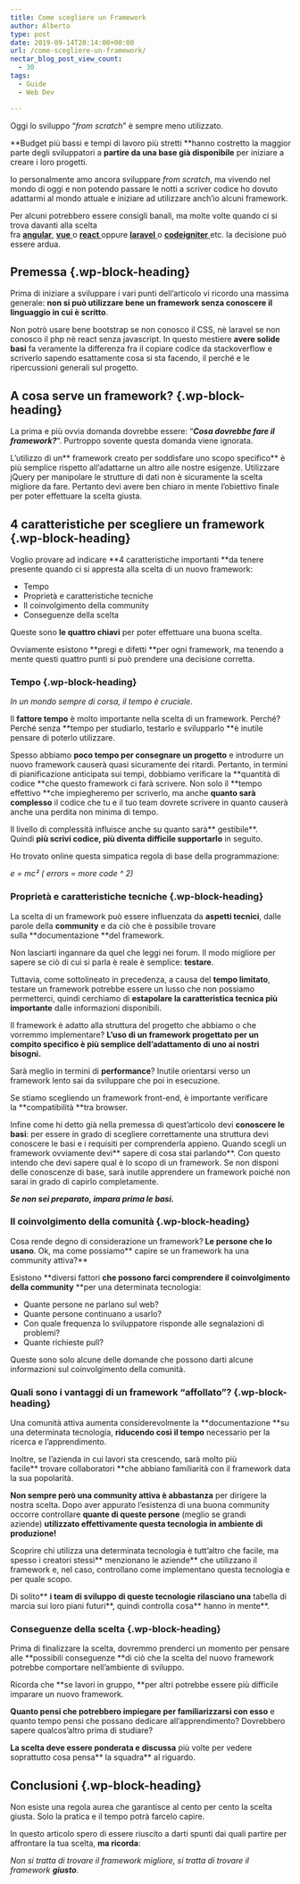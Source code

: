 ```yaml
---
title: Come scegliere un Framework
author: Alberto
type: post
date: 2019-09-14T20:14:00+00:00
url: /come-scegliere-un-framework/
nectar_blog_post_view_count:
  - 30
tags:
  - Guide
  - Web Dev

---
```

Oggi lo sviluppo “_from scratch_” è sempre meno utilizzato.

**Budget più bassi e tempi di lavoro più stretti&nbsp;**hanno costretto la maggior parte degli sviluppatori a&nbsp;**partire da una base già disponibile**&nbsp;per iniziare a creare i loro progetti.

Io personalmente amo ancora sviluppare&nbsp;_from scratch_, ma vivendo nel mondo di oggi e non potendo passare le notti a scriver codice ho dovuto adattarmi al mondo attuale e iniziare ad utilizzare anch’io alcuni framework.

Per alcuni potrebbero essere consigli banali, ma molte volte quando ci si trova davanti alla scelta fra&nbsp;**<a href="https://angular.io/" target="_blank" rel="noreferrer noopener">angular</a>**,&nbsp;<a href="https://vuejs.org/" target="_blank" rel="noreferrer noopener"><strong>vue</strong>&nbsp;</a>o&nbsp;<a href="https://it.reactjs.org/" target="_blank" rel="noreferrer noopener"><strong>react</strong>&nbsp;</a>oppure&nbsp;<a href="https://laravel.com/" target="_blank" rel="noreferrer noopener"><strong>laravel</strong>&nbsp;</a>o&nbsp;<a href="https://codeigniter.com/" target="_blank" rel="noreferrer noopener"><strong>codeigniter</strong>&nbsp;</a>etc. la decisione può essere ardua.

## Premessa {.wp-block-heading}

Prima di iniziare a sviluppare i vari punti dell’articolo vi ricordo una massima generale:&nbsp;**non si può utilizzare bene un framework senza conoscere il linguaggio in cui è scritto**.

Non potrò usare bene bootstrap se non conosco il CSS, nè laravel se non conosco il php nè react senza javascript. In questo mestiere&nbsp;**avere solide basi**&nbsp;fa veramente la differenza fra il copiare codice da stackoverflow e scriverlo sapendo esattamente cosa si sta facendo, il perché e le ripercussioni generali sul progetto.

## A cosa serve un framework? {.wp-block-heading}

La prima e più ovvia domanda dovrebbe essere: “**_Cosa dovrebbe fare il framework?_**“. Purtroppo sovente questa domanda viene ignorata.

L’utilizzo di un**&nbsp;framework creato per soddisfare uno scopo specifico**&nbsp;è più semplice rispetto all’adattarne un altro alle nostre esigenze.
Utilizzare jQuery per manipolare le strutture di dati non è sicuramente la scelta migliore da fare.
Pertanto devi avere ben chiaro in mente l’obiettivo finale per poter effettuare la scelta giusta.

## 4 caratteristiche per scegliere un framework {.wp-block-heading}

Voglio provare ad indicare&nbsp;**4 caratteristiche importanti&nbsp;**da tenere presente quando ci si appresta alla scelta di un nuovo framework:

  * Tempo
  * Proprietà e caratteristiche tecniche
  * Il coinvolgimento della community
  * Conseguenze della scelta

Queste sono&nbsp;**le quattro chiavi**&nbsp;per poter effettuare una buona scelta.

Ovviamente esistono&nbsp;**pregi e difetti&nbsp;**per ogni framework, ma tenendo a mente questi quattro punti si può prendere una decisione corretta.

### Tempo {.wp-block-heading}

_In un mondo sempre di corsa, il tempo è cruciale._

Il&nbsp;**fattore tempo**&nbsp;è molto importante nella scelta di un framework. Perché? Perché senza&nbsp;**tempo per studiarlo, testarlo e svilupparlo&nbsp;**è inutile pensare di poterlo utilizzare.

Spesso abbiamo&nbsp;**poco tempo per consegnare un progetto**&nbsp;e introdurre un nuovo framework causerà quasi sicuramente dei ritardi. Pertanto, in termini di pianificazione anticipata sui tempi, dobbiamo verificare la&nbsp;**quantità di codice&nbsp;**che questo framework ci farà scrivere. Non solo il&nbsp;**tempo effettivo&nbsp;**che impiegheremo per scriverlo, ma anche&nbsp;**quanto sarà complesso**&nbsp;il codice che tu e il tuo team dovrete scrivere in quanto causerà anche una perdita non minima di tempo.

Il livello di complessità influisce anche su quanto sarà**&nbsp;gestibile**.
Quindi&nbsp;**più scrivi codice, più diventa difficile supportarlo**&nbsp;in seguito.

Ho trovato online questa simpatica regola di base della programmazione:

_e = mc² (_&nbsp;_errors_&nbsp;_= more code ^ 2)_

### Proprietà e caratteristiche tecniche {.wp-block-heading}

La scelta di un framework può essere influenzata da&nbsp;**aspetti tecnici**, dalle parole della&nbsp;**community**&nbsp;e da ciò che è possibile trovare sulla&nbsp;**documentazione&nbsp;**del framework.

Non lasciarti ingannare da quel che leggi nei forum. Il modo migliore per sapere se ciò di cui si parla è reale è semplice:&nbsp;**testare**.

Tuttavia, come sottolineato in precedenza, a causa del&nbsp;**tempo limitato**, testare un framework potrebbe essere un lusso che non possiamo permetterci, quindi cerchiamo di&nbsp;**estapolare la caratteristica tecnica più importante**&nbsp;dalle informazioni disponibili.

Il framework è adatto alla struttura del progetto che abbiamo o che vorremmo implementare?&nbsp;**L’uso di un framework progettato per un compito specifico è più semplice dell’adattamento di uno ai nostri bisogni.**

Sarà meglio in termini di&nbsp;**performance**? Inutile orientarsi verso un framework lento sai da sviluppare che poi in esecuzione.

Se stiamo scegliendo un framework front-end, è importante verificare la&nbsp;**compatibilità&nbsp;**tra browser.

Infine come hi detto già nella premessa di quest’articolo devi&nbsp;**conoscere le basi**: per essere in grado di scegliere correttamente una struttura devi conoscere le basi e i requisiti per comprenderla appieno.
Quando scegli un framework ovviamente devi**&nbsp;sapere di cosa stai parlando**. Con questo intendo che devi sapere qual è lo scopo di un framework. Se non disponi delle conoscenze di base, sarà inutile apprendere un framework poiché non sarai in grado di capirlo completamente.

**_Se non sei preparato, impara prima le basi._**

### Il coinvolgimento della comunità {.wp-block-heading}

Cosa rende degno di considerazione un framework?**&nbsp;Le persone che lo usano**. Ok, ma come possiamo**&nbsp;capire se un framework ha una community attiva?**

Esistono&nbsp;**diversi fattori&nbsp;**che possono farci comprendere il coinvolgimento della community**&nbsp;**per una determinata tecnologia:

  * Quante persone ne parlano sul web?
  * Quante persone continuano a usarlo?
  * Con quale frequenza lo sviluppatore risponde alle segnalazioni di problemi?
  * Quante richieste pull?

Queste sono solo alcune delle domande che possono darti alcune informazioni sul coinvolgimento della comunità.

### Quali sono i vantaggi di un framework “affollato”? {.wp-block-heading}

Una comunità attiva aumenta considerevolmente la&nbsp;**documentazione&nbsp;**su una determinata tecnologia,&nbsp;**riducendo così il tempo**&nbsp;necessario per la ricerca e l’apprendimento.

Inoltre, se l’azienda in cui lavori sta crescendo, sarà molto più facile**&nbsp;trovare collaboratori&nbsp;**che abbiano familiarità con il framework data la sua popolarità.

**Non sempre però una community attiva è abbastanza**&nbsp;per dirigere la nostra scelta. Dopo aver appurato l’esistenza di una buona community occorre controllare&nbsp;**quante di queste persone**&nbsp;(meglio se grandi aziende)&nbsp;**utilizzato effettivamente questa tecnologia in ambiente di produzione!**

Scoprire chi utilizza una determinata tecnologia è tutt’altro che facile, ma spesso i creatori stessi**&nbsp;menzionano le aziende**&nbsp;che utilizzano il framework e, nel caso, controllano come implementano questa tecnologia e per quale scopo.

Di solito**&nbsp;**i team di sviluppo di queste tecnologie rilasciano una**&nbsp;tabella di marcia sui loro piani futuri**, quindi controlla cosa**&nbsp;hanno in mente**.

### Conseguenze della scelta {.wp-block-heading}

Prima di finalizzare la scelta, dovremmo prenderci un momento per pensare alle&nbsp;**possibili conseguenze&nbsp;**di ciò che la scelta del nuovo framework potrebbe comportare nell’ambiente di sviluppo.

Ricorda che&nbsp;**se lavori in gruppo,&nbsp;**per altri potrebbe essere più difficile imparare un nuovo framework.

**Quanto pensi che potrebbero impiegare per familiarizzarsi con esso**&nbsp;e quanto tempo pensi che possano dedicare all’apprendimento? Dovrebbero sapere qualcos’altro prima di studiare?

**La scelta deve essere ponderata e discussa**&nbsp;più volte per vedere soprattutto cosa pensa**&nbsp;la squadra**&nbsp;al riguardo.

## Conclusioni {.wp-block-heading}

Non esiste una regola aurea che garantisce al cento per cento la scelta giusta. Solo la pratica e il tempo potrà farcelo capire.

In questo articolo spero di essere riuscito a darti spunti dai quali partire per affrontare la tua scelta,&nbsp;**ma ricorda**:

_Non si tratta di trovare il framework migliore, si tratta di trovare il framework&nbsp;**giusto**._